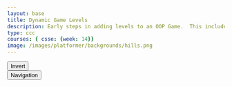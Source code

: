 ```yaml
---
layout: base
title: Dynamic Game Levels
description: Early steps in adding levels to an OOP Game.  This includes basic animations left-right-jump, multiple background, and simple callback to terminate each level.
type: ccc
courses: { csse: {week: 14}}
image: /images/platformer/backgrounds/hills.png
---
```


<style>
    #gameBegin, #controls, #gameOver, #navigation {
      position: relative;
        z-index: 2; /*Ensure the controls are on top*/
    }
    .sidenav {
      position: fixed;
      height: 100%; /* 100% Full-height */
      width: 0px; /* 0 width - change this with JavaScript */
      z-index: 3; /* Stay on top */
      top: 0; /* Stay at the top */
      left: 0;
      overflow-x: hidden; /* Disable horizontal scroll */
      padding-top: 60px; /* Place content 60px from the top */
      transition: 0.5s; /* 0.5 second transition effect to slide in the sidenav */
      background-color: black;
    }
</style>

<div id="mySidenav" class="sidenav">
  <a href="javascript:void(0)" id="toggleNavigationBar1" class="closebtn" onclick="closeNav()">&times;</a>
  <table>
    <tr id="navigationPlaceAfter">
      <th>Level</th>
      <th>Character</th>
    </tr>
  </table>
</div>

<!-- Prepare DOM elements -->
<!-- Wrap both the canvas and controls in a container div -->
<div id="canvasContainer">
    <div id="gameBegin" hidden>
        <button id="startGame">Start Game</button>
    </div>
    <div id="controls"> <!-- Controls -->
        <!-- Background controls -->
        <button id="toggleCanvasEffect">Invert</button>
    </div>
    <div id="navigation"> <!-- Controls -->
        <!-- Background controls -->
        <button id="toggleNavigationBar">Navigation</button>
    </div>
    <div id="gameOver" hidden>
        <button id="restartGame">Restart</button>
    </div>
</div>

<!-- regular game -->
<script type="module">
  // Imports
  import GameEnv from '{{site.baseurl}}/assets/js/platformer/GameEnv.js';
  import GameLevel from '{{site.baseurl}}/assets/js/platformer/GameLevel.js';
  import GameControl from '{{site.baseurl}}/assets/js/platformer/GameControl.js';


    /*  ==========================================
     *  ======= Data Definitions =================
     *  ==========================================
    */

    // Define assets for the game
  var assets = {
      obstacles: {
        tube: { src: "/images/platformer/obstacles/tube.png" },
      },
      platforms: {
        grass: { src: "/images/platformer/platforms/pigfarm.png"},
        alien: { src: "/images/platformer/platforms/carpet.png" }
      },
      backgrounds: {
        start: { src: "/images/platformer/backgrounds/Joke.jpg" },
        hills: { src: "/images/platformer/backgrounds/GD_Background.png" },
        planet: { src: "/images/platformer/backgrounds/Del_Norte.png" },
        castles: { src: "/images/platformer/backgrounds/castles.png" },
        end: { src: "/images/platformer/backgrounds/game_over.png" }
      },
      players: {
        mario: {
          src: "/images/platformer/sprites/mario.png",
          width: 256,
          height: 256,
          w: { row: 10, frames: 15 },
          wa: { row: 11, frames: 15 },
          wd: { row: 10, frames: 15 },
          a: { row: 3, frames: 7, idleFrame: { column: 7, frames: 0 } },
          s: { row: null, frames: null},
          d: { row: 2, frames: 7, idleFrame: { column: 7, frames: 0 } }
        },
        monkey: {
          src: "/images/platformer/sprites/monkey.png",
          width: 40,
          height: 40,
          w: { row: 9, frames: 15 },
          wa: { row: 9, frames: 15 },
          wd: { row: 9, frames: 15 },
          a: { row: 1, frames: 15, idleFrame: { column: 7, frames: 0 } },
          s: { row: 12, frames: 15 },
          d: { row: 0, frames: 15, idleFrame: { column: 7, frames: 0 } }
        }
      }
  };
  var assets {
    enemies: {
      goomba: {
        src: "/images/platformer/sprites/goomba.png",
        width: 448,
        height: 452,
      }
    }
  };

    // add File to assets, ensure valid site.baseurl
  Object.keys(assets).forEach(category => {
    Object.keys(assets[category]).forEach(assetName => {
      assets[category][assetName]['file'] = "{{site.baseurl}}" + assets[category][assetName].src;
      });
  });

    /*  ==========================================
     *  ===== Game Level Call Backs ==============
     *  ==========================================
    */

    // Level completion tester
    function testerCallBack() {
        // console.log(GameEnv.player?.x)
        if (GameEnv.player?.x > GameEnv.innerWidth) {
            return true;
        } else {
            return false;
        }
    }

    // Helper function for button click
    function waitForButton(buttonName) {
      // resolve the button click
      return new Promise((resolve) => {
          const waitButton = document.getElementById(buttonName);
          const waitButtonListener = () => {
              resolve(true);
          };
          waitButton.addEventListener('click', waitButtonListener);
      });
    }

    // Start button callback
    async function startGameCallback() {
      const id = document.getElementById("gameBegin");
      id.hidden = false;
      
      // Use waitForRestart to wait for the restart button click
      await waitForButton('startGame');
      id.hidden = true;
      
      return true;
    }

    // Home screen exits on Game Begin button
    function homeScreenCallback() {
      // gameBegin hidden means game has started
      const id = document.getElementById("gameBegin");
      return id.hidden;
    }

    // Game Over callback
    async function gameOverCallBack() {
      const id = document.getElementById("gameOver");
      id.hidden = false;
      
      // Use waitForRestart to wait for the restart button click
      await waitForButton('restartGame');
      id.hidden = true;
      
      // Change currentLevel to start/restart value of null
      GameEnv.currentLevel = null;

      return true;
    }

    /*  ==========================================
     *  ========== Game Level setup ==============
     *  ==========================================
     * Start/Homme sequence
     * a.) the start level awaits for button selection
     * b.) the start level automatically cycles to home level
     * c.) the home advances to 1st game level when button selection is made
    */
    // Start/Home screens
    new GameLevel( {tag: "start", callback: startGameCallback } );
    new GameLevel( {tag: "home", background: assets.backgrounds.start, callback: homeScreenCallback } );
    // Game screens
    new GameLevel( {tag: "hills", background: assets.backgrounds.hills, platform: assets.platforms.grass, player: assets.players.mario, enemy: assets.enemies.goomba, tube: assets.obstacles.tube, callback: testerCallBack } );
    new GameLevel( {tag: "alien", background: assets.backgrounds.planet, platform: assets.platforms.alien, player: assets.players.monkey, callback: testerCallBack } );
    // Game Over screen
    new GameLevel( {tag: "end", background: assets.backgrounds.end, callback: gameOverCallBack } );

    /*  ==========================================
     *  ========== Game Control ==================
     *  ==========================================
    */

    // create listeners
    toggleCanvasEffect.addEventListener('click', GameEnv.toggleInvert);
    window.addEventListener('resize', GameEnv.resize);

    // start game
    GameControl.gameLoop();

</script>

<!-- navigation -->
<script type="module">
  //sidebar
  var toggle = false;
  function toggleWidth(){
    toggle = !toggle;
    document.getElementById("mySidenav").style.width = toggle?"250px":"0px";
  }
  document.getElementById("toggleNavigationBar").addEventListener("click",toggleWidth);
  document.getElementById("toggleNavigationBar1").addEventListener("click",toggleWidth);
  //generate table
  import GameEnv from '{{site.baseurl}}/assets/js/platformer/GameEnv.js';
  import GameLevel from '{{site.baseurl}}/assets/js/platformer/GameLevel.js';
  import GameControl from '{{site.baseurl}}/assets/js/platformer/GameControl.js';
  var levels = GameEnv.levels;
  var assets = {
    obstacles: {
      tube: { src: "/images/platformer/obstacles/tube.png" },
    },
    platforms: {
      grass: { src: "/images/platformer/platforms/pigfarm.png"},
      alien: { src: "/images/platformer/platforms/carpet.png" }
    },
    backgrounds: {
      start: { src: "/images/platformer/backgrounds/Joke.jpg" },
      hills: { src: "/images/platformer/backgrounds/GD_Background.png" },
      planet: { src: "/images/platformer/backgrounds/Del_Norte.png" },
      castles: { src: "/images/platformer/backgrounds/castles.png" },
      end: { src: "/images/platformer/backgrounds/game_over.png" }
    },
    players: {
      mario: {
        src: "/images/platformer/sprites/mario.png",
        width: 256,
        height: 256,
        w: { row: 10, frames: 15 },
        wa: { row: 11, frames: 15 },
        wd: { row: 10, frames: 15 },
        a: { row: 3, frames: 7, idleFrame: { column: 7, frames: 0 } },
        s: { row: null, frames: null},
        d: { row: 2, frames: 7, idleFrame: { column: 7, frames: 0 } }
      },
      monkey: {
        src: "/images/platformer/sprites/monkey.png",
        width: 40,
        height: 40,
        w: { row: 9, frames: 15 },
        wa: { row: 9, frames: 15 },
        wd: { row: 9, frames: 15 },
        a: { row: 1, frames: 15, idleFrame: { column: 7, frames: 0 } },
        s: { row: 12, frames: 15 },
        d: { row: 0, frames: 15, idleFrame: { column: 7, frames: 0 } }
      }
    }
  };
  var assets {
    enemies: {
      goomba: {
        src: "/images/platformer/sprites/goomba.png",
        width: 448,
        height: 452,
      }
    }
  };

    var placeAfterElement = document.getElementById("navigationPlaceAfter");

    for(let i=levels.length-1;i>-1;i-=1){
      var row = document.createElement("tr");
      var c1 = document.createElement("td");
      var c2 = document.createElement("td");
      c1.innerText = levels[i].tag;
      if(levels[i].playerData){ //if player exists
        var array = levels[i].playerData.src.split("/");
        c2.innerText = array[array.length-1];
      }
      else{
        c2.innerText = "none";
      }
      row.append(c1);
      row.append(c2);
      placeAfterElement.insertAdjacentElement("afterend",row);
    }
</script>